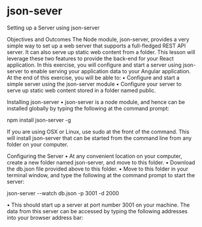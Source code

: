 # json-sever

Setting up a Server using json-server

Objectives and Outcomes
The Node module, json-server, provides a very simple way to set up a web server that supports a full-fledged REST API server. It can also serve up static web content from a folder. This lesson will leverage these two features to provide the back-end for your React application. In this exercise, you will configure and start a server using json-server to enable serving your application data to your Angular application. At the end of this exercise, you will be able to:
•	Configure and start a simple server using the json-server module
•	Configure your server to serve up static web content stored in a folder named public.

Installing json-server
•	json-server is a node module, and hence can be installed globally by typing the following at the command prompt:
  
  npm install json-server -g
  
If you are using OSX or Linux, use sudo at the front of the command. 
This will install json-server that can be started from the command line from any folder on your computer.

Configuring the Server
•	At any convenient location on your computer, create a new folder named json-server, and move to this folder.
•	Download the db.json file provided above to this folder.
•	Move to this folder in your terminal window, and type the following at the command prompt to start the server:

  json-server --watch db.json -p 3001 -d 2000
  
  •	This should start up a server at port number 3001 on your machine. 
  The data from this server can be accessed by typing the following addresses into your browser address bar:
